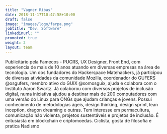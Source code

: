 ```yaml
---
title: "Vagner Ribas"
date: 2018-11-17T10:47:58+10:00
draft: false
image: "images/logo/farpa.png"
jobtitle: "Dev. Software"
linkedinurl: ""
promoted: true
weight: 2
layout: team
---
```


Publicitário pela Famecos - PUCRS, UX Designer, Front End, com experiencia de mais de 10 anos atuando em diversas empresas na área de tecnologia. Um dos fundadores do Hackerspace Matehackers, já participou de diversas atividades da comunidade Mozilla, coordenador do GUFERS @osgufers, membro ativo do GUIX @somosguix, ajuda e colabora com o Instituto Aaron Swartz. Já colaborou com diversos projetos de inclusão digital, numa iniciativa ajudou a destinar mais de 200 computadores com uma versão do Linux para ONGs que ajudam crianças e jovens. Possui conhecimento de metodologias ágeis, design thinking, design sprint, lean inception, dragon dreaming e outras. Tem interesse em permacultura, comunicação não violenta, projetos sustentáveis e projetos de inclusão. É entusiasta em blockchain e criptomoedas. Ciclista, gosta de filosofia e pratica Nadismo
